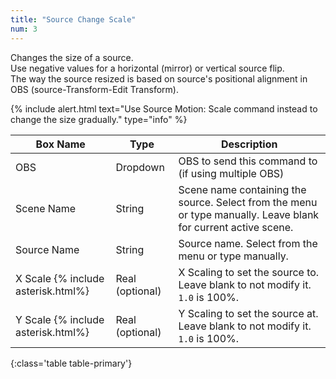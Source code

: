 ```yaml
---
title: "Source Change Scale"
num: 3
---
```

Changes the size of a source.\
Use negative values for a horizontal (mirror) or vertical source flip.\
The way the source resized is based on source's positional alignment in OBS (source-Transform-Edit Transform).

{% include alert.html text="Use Source Motion: Scale command instead to change the size gradually." type="info" %} 

| Box Name | Type | Description | 
|-------|--------|--------
|OBS|Dropdown|OBS to send this command to (if using multiple OBS)|
|Scene Name|	String	|Scene name containing the source. Select from the menu or type manually. Leave blank for current active scene.
|Source Name|	String|	Source name. Select from the menu or type manually. 
|X Scale {% include asterisk.html%}	|Real (optional)	|X Scaling to set the source to. Leave blank to not modify it. `1.0` is 100%.
|Y Scale {% include asterisk.html%}	|Real (optional)|	Y Scaling to set the source at. Leave blank to not modify it. `1.0` is 100%.
{:class='table table-primary'}









